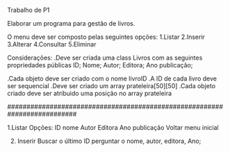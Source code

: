 Trabalho de P1


Elaborar um programa para gestão de livros.

O menu deve ser composto pelas seguintes opções:
1.Listar
2.Inserir
3.Alterar
4.Consultar
5.Eliminar

Considerações:
.Deve ser criada uma class Livros com as seguintes propriedades públicas
    ID;
    Nome;
    Autor;
    Editora;
    Ano publicação;

.Cada objeto deve ser criado com o nome livroID
.A ID de cada livro deve ser sequencial
.Deve ser criado um array prateleira[50][50]
.Cada objeto criado deve ser atribuido uma posição no array prateleira


##########################################################################

1.Listar
  Opções:
      ID
      nome
      Autor
      Editora
      Ano publicação
      Voltar menu inicial

2. Inserir
Buscar o último ID
perguntar o nome, autor, editora, Ano;
